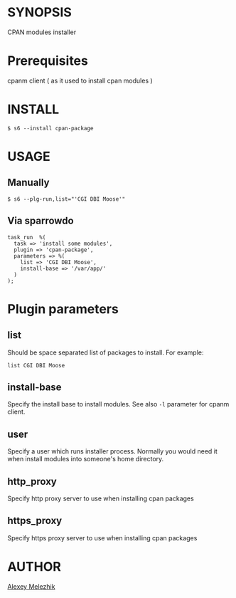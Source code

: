 # SYNOPSIS

CPAN modules installer


# Prerequisites

cpanm client ( as it used to install cpan modules )


# INSTALL

    $ s6 --install cpan-package


# USAGE

## Manually

    $ s6 --plg-run,list="'CGI DBI Moose'"

## Via sparrowdo

    task_run  %(
      task => 'install some modules',
      plugin => 'cpan-package',
      parameters => %( 
        list => 'CGI DBI Moose',
        install-base => '/var/app/'
      )
    );
    

# Plugin parameters

## list

Should be space separated list of packages to install. For example:

    list CGI DBI Moose

## install-base

Specify the install base to install modules. See also `-l` parameter for cpanm client.

## user

Specify a user which runs installer process. Normally you would need it when install modules
into someone's home directory.

## http_proxy

Specify http proxy server to use when installing cpan packages

## https_proxy

Specify https proxy server to use when installing cpan packages

# AUTHOR

[Alexey Melezhik](mailto:melezhik@gmail.com)


